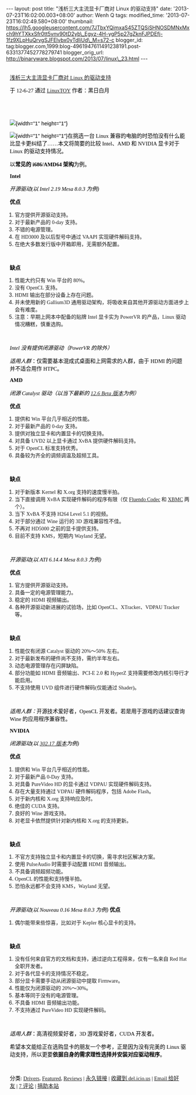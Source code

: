 --- layout: post title: "浅析三大主流显卡厂商对 Linux 的驱动支持" date:
'2013-07-23T16:02:00.003+08:00' author: Wenh Q tags: modified\_time:
'2013-07-23T16:02:49.580+08:00' thumbnail:
https://lh5.googleusercontent.com/7JTbxYQimxaS45ZTQSiSHNOSDMNxMxch9hYTXkxSfr0tt5vnv90tD2yb\_Egyz-4H-ygP5p27gZknFJPDEfj-1fz9XLpHuQrvgSJFElvbx0yTdIiUd\_M=s72-c
blogger\_id:
tag:blogger.com,1999:blog-4961947611491238191.post-6331377452778279741
blogger\_orig\_url:
http://binaryware.blogspot.com/2013/07/linux\_23.html ---

<div
style="color: black; direction: ltr; font-family: &quot;Arial&quot;; font-size: 11pt; margin-bottom: 0; margin-left: 7.5pt; margin-right: 7.5pt; margin-top: 0; padding: 0;">

<span
style="color: #0000ee; font-family: &quot;Verdana&quot;; text-decoration: underline;">[\
浅析三大主流显卡厂商对 Linux
的驱动支持](http://linuxtoy.org/archives/compare-linux-driver-support-between-three-major-gpus.html)</span>

</div>

<div
style="color: black; direction: ltr; font-family: &quot;Arial&quot;; font-size: 11pt; margin-bottom: 0; margin-left: 7.5pt; margin-right: 7.5pt; margin-top: 0; padding-bottom: 8pt; padding-left: 0; padding-right: 0; padding-top: 0;">

<span style="font-family: &quot;Verdana&quot;;">于 12-6-27 通过
</span><span
style="color: #0000ee; font-family: &quot;Verdana&quot;; text-decoration: underline;">[LinuxTOY](http://linuxtoy.org/)</span><span
style="font-family: &quot;Verdana&quot;;"> 作者：黑日白月</span>

</div>

<div
style="color: black; direction: ltr; font-family: &quot;Arial&quot;; font-size: 11pt; height: 11pt; margin-bottom: 0; margin-left: 7.5pt; margin-right: 7.5pt; margin-top: 0; padding: 0;">

<span style="font-family: &quot;Verdana&quot;;"></span>

</div>

<div
style="color: black; direction: ltr; font-family: &quot;Arial&quot;; font-size: 11pt; margin-bottom: 0; margin-left: 7.5pt; margin-right: 7.5pt; margin-top: 0; padding: 0;">

![](https://lh5.googleusercontent.com/7JTbxYQimxaS45ZTQSiSHNOSDMNxMxch9hYTXkxSfr0tt5vnv90tD2yb_Egyz-4H-ygP5p27gZknFJPDEfj-1fz9XLpHuQrvgSJFElvbx0yTdIiUd_M){width="1"
height="1"}

</div>

<div
style="color: black; direction: ltr; font-family: &quot;Arial&quot;; font-size: 11pt; margin-bottom: 0; margin-left: 7.5pt; margin-right: 7.5pt; margin-top: 0; padding: 0;">

![](https://lh6.googleusercontent.com/Q0Heo1-nOyUP7fLlXghn1kKWOGC9FtV3O_zIrOYuYGNqVOBfvfQula3ZqoqPEk1-YRqaSPb9KNPX8CzzOYPsT5Pg_JUensKO-0Li4BhgIzsVUPCIkBU){width="1"
height="1"}<span style="font-family: &quot;Verdana&quot;;">在挑选一台
Linux 兼容的电脑的时恐怕没有什么能比显卡更纠结了……本文将简要的比较
Intel、AMD 和 NVIDIA 显卡对于 Linux 的驱动支持情况。</span>

</div>

<div
style="color: black; direction: ltr; font-family: &quot;Arial&quot;; font-size: 11pt; margin-bottom: 0; margin-left: 7.5pt; margin-right: 7.5pt; margin-top: 0; padding: 0;">

<span style="font-family: &quot;Verdana&quot;;">以</span><span
style="font-family: &quot;Verdana&quot;; font-weight: bold;">常见的
i686/AMD64 架构</span><span
style="font-family: &quot;Verdana&quot;;">为例。</span>

</div>

<div
style="color: black; direction: ltr; font-family: &quot;Arial&quot;; font-size: 11pt; margin-bottom: 0; margin-left: 7.5pt; margin-right: 7.5pt; margin-top: 0; padding: 0;">

<span
style="font-family: &quot;Verdana&quot;; font-weight: bold;">Intel</span>

</div>

<div
style="color: black; direction: ltr; font-family: &quot;Arial&quot;; font-size: 11pt; margin-bottom: 0; margin-left: 7.5pt; margin-right: 7.5pt; margin-top: 0; padding: 0;">

<span
style="font-family: &quot;Verdana&quot;; font-style: italic;">开源驱动(以
Intel 2.19 Mesa 8.0.3 为例)</span>

</div>

<div
style="color: black; direction: ltr; font-family: &quot;Arial&quot;; font-size: 11pt; margin-bottom: 0; margin-left: 7.5pt; margin-right: 7.5pt; margin-top: 0; padding: 0;">

<span
style="font-family: &quot;Verdana&quot;; font-weight: bold;">优点</span>

</div>

1.  <span
    style="font-family: &quot;Verdana&quot;;">官方提供开源驱动支持。</span>
2.  <span style="font-family: &quot;Verdana&quot;;">对于最新产品的 0-day
    支持。</span>
3.  <span
    style="font-family: &quot;Verdana&quot;;">不错的电源管理。</span>
4.  <span style="font-family: &quot;Verdana&quot;;">在 HD3000
    及以后型号中通过 VAAPI 实现硬件解码支持。</span>
5.  <span
    style="font-family: &quot;Verdana&quot;;">在绝大多数发行版中开箱即用，无需额外配置。</span>

<div
style="color: black; direction: ltr; font-family: &quot;Arial&quot;; font-size: 11pt; height: 11pt; margin-bottom: 0; margin-left: 7.5pt; margin-right: 7.5pt; margin-top: 0; padding: 0;">

<span style="font-family: &quot;Verdana&quot;;"></span>

</div>

<div
style="color: black; direction: ltr; font-family: &quot;Arial&quot;; font-size: 11pt; margin-bottom: 0; margin-left: 7.5pt; margin-right: 7.5pt; margin-top: 0; padding: 0;">

<span
style="font-family: &quot;Verdana&quot;; font-weight: bold;">缺点</span>

</div>

1.  <span style="font-family: &quot;Verdana&quot;;">性能大约只有 Win
    平台的 80%。</span>
2.  <span style="font-family: &quot;Verdana&quot;;">没有 OpenCL
    支持。</span>
3.  <span style="font-family: &quot;Verdana&quot;;">HDMI
    输出在部分设备上存在问题。</span>
4.  <span style="font-family: &quot;Verdana&quot;;">并未使用新的
    Gallium3D
    通用驱动架构，将吸收来自其他开源驱动方面进步上会有难度。</span>
5.  <span
    style="font-family: &quot;Verdana&quot;;">注意：早期上网本中配备的贴牌
    Intel 显卡实为 PowerVR 的产品，Linux 驱动情况糟糕，慎重选购。</span>

<div
style="color: black; direction: ltr; font-family: &quot;Arial&quot;; font-size: 11pt; height: 11pt; margin-bottom: 0; margin-left: 7.5pt; margin-right: 7.5pt; margin-top: 0; padding: 0;">

<span style="font-family: &quot;Verdana&quot;;"></span>

</div>

<div
style="color: black; direction: ltr; font-family: &quot;Arial&quot;; font-size: 11pt; margin-bottom: 0; margin-left: 7.5pt; margin-right: 7.5pt; margin-top: 0; padding: 0;">

<span
style="font-family: &quot;Verdana&quot;; font-style: italic;">Intel
没有提供闭源驱动（PowerVR 的除外）</span>

</div>

<div
style="color: black; direction: ltr; font-family: &quot;Arial&quot;; font-size: 11pt; margin-bottom: 0; margin-left: 7.5pt; margin-right: 7.5pt; margin-top: 0; padding: 0;">

<span
style="font-family: &quot;Verdana&quot;; font-style: italic;">适用人群</span><span
style="font-family: &quot;Verdana&quot;;">：仅需要基本混成式桌面和上网需求的人群，由于
HDMI 的问题并不适合用作 HTPC。</span>

</div>

<div
style="color: black; direction: ltr; font-family: &quot;Arial&quot;; font-size: 11pt; margin-bottom: 0; margin-left: 7.5pt; margin-right: 7.5pt; margin-top: 0; padding: 0;">

<span
style="font-family: &quot;Verdana&quot;; font-weight: bold;">AMD</span>

</div>

<div
style="color: black; direction: ltr; font-family: &quot;Arial&quot;; font-size: 11pt; margin-bottom: 0; margin-left: 7.5pt; margin-right: 7.5pt; margin-top: 0; padding: 0;">

<span style="font-family: &quot;Verdana&quot;; font-style: italic;">闭源
Catalyst 驱动（以当下最新的 </span><span
style="color: #0000ee; font-family: &quot;Verdana&quot;; font-style: italic; text-decoration: underline;">[12.6
Beta
版本](http://linuxtoy.org/archives/amd-catalyst-12-6-beta.html)</span><span
style="font-family: &quot;Verdana&quot;; font-style: italic;">为例）</span>

</div>

<div
style="color: black; direction: ltr; font-family: &quot;Arial&quot;; font-size: 11pt; margin-bottom: 0; margin-left: 7.5pt; margin-right: 7.5pt; margin-top: 0; padding: 0;">

<span
style="font-family: &quot;Verdana&quot;; font-weight: bold;">优点</span>

</div>

1.  <span style="font-family: &quot;Verdana&quot;;">提供和 Win
    平台几乎相近的性能。</span>
2.  <span style="font-family: &quot;Verdana&quot;;">对于最新产品的 0-day
    支持。</span>
3.  <span
    style="font-family: &quot;Verdana&quot;;">提供对独立显卡和内置显卡的切换支持。</span>
4.  <span style="font-family: &quot;Verdana&quot;;">对具备 UVD2
    以上显卡通过 XvBA 提供硬件解码支持。</span>
5.  <span style="font-family: &quot;Verdana&quot;;">对于 OpenCL
    标准支持优秀。</span>
6.  <span
    style="font-family: &quot;Verdana&quot;;">具备较为齐全的调频调温及超频工具。</span>

<div
style="color: black; direction: ltr; font-family: &quot;Arial&quot;; font-size: 11pt; height: 11pt; margin-bottom: 0; margin-left: 7.5pt; margin-right: 7.5pt; margin-top: 0; padding: 0;">

<span style="font-family: &quot;Verdana&quot;;"></span>

</div>

<div
style="color: black; direction: ltr; font-family: &quot;Arial&quot;; font-size: 11pt; margin-bottom: 0; margin-left: 7.5pt; margin-right: 7.5pt; margin-top: 0; padding: 0;">

<span
style="font-family: &quot;Verdana&quot;; font-weight: bold;">缺点</span>

</div>

1.  <span style="font-family: &quot;Verdana&quot;;">对于新版本 Kernel 和
    X.org 支持的速度慢半拍。</span>
2.  <span style="font-family: &quot;Verdana&quot;;">当下直接调用 XvBA
    实现硬件解码的程序有限（仅 </span><span
    style="color: #0000ee; font-family: &quot;Verdana&quot;; text-decoration: underline;">[Fluendo
    Codec](http://linuxtoy.org/archives/fluendo-codec-pack-and-gstreamer-hardware-va-briefing.html)</span><span
    style="font-family: &quot;Verdana&quot;;"> 和 </span><span
    style="color: #0000ee; font-family: &quot;Verdana&quot;; text-decoration: underline;">[XBMC](http://www.phoronix.com/scan.php?page=news_item&px=MTAyODU)</span><span
    style="font-family: &quot;Verdana&quot;;"> 两个）。</span>
3.  <span style="font-family: &quot;Verdana&quot;;">当下 XvBA 不支持
    H264 Level 5.1 的视频。</span>
4.  <span style="font-family: &quot;Verdana&quot;;">对于部分通过 Wine
    运行的 3D 游戏兼容性不佳。</span>
5.  <span style="font-family: &quot;Verdana&quot;;">不再对 HD5000
    之前的显卡提供支持。</span>
6.  <span style="font-family: &quot;Verdana&quot;;">目前不支持
    KMS，短期内 Wayland 无望。</span>

<div
style="color: black; direction: ltr; font-family: &quot;Arial&quot;; font-size: 11pt; height: 11pt; margin-bottom: 0; margin-left: 7.5pt; margin-right: 7.5pt; margin-top: 0; padding: 0;">

<span style="font-family: &quot;Verdana&quot;;"></span>

</div>

<div
style="color: black; direction: ltr; font-family: &quot;Arial&quot;; font-size: 11pt; margin-bottom: 0; margin-left: 7.5pt; margin-right: 7.5pt; margin-top: 0; padding: 0;">

<span
style="font-family: &quot;Verdana&quot;; font-style: italic;">开源驱动(以
ATI 6.14.4 Mesa 8.0.3 为例)</span>

</div>

<div
style="color: black; direction: ltr; font-family: &quot;Arial&quot;; font-size: 11pt; margin-bottom: 0; margin-left: 7.5pt; margin-right: 7.5pt; margin-top: 0; padding: 0;">

<span
style="font-family: &quot;Verdana&quot;; font-weight: bold;">优点</span>

</div>

1.  <span
    style="font-family: &quot;Verdana&quot;;">官方提供开源驱动支持。</span>
2.  <span
    style="font-family: &quot;Verdana&quot;;">具备一定的电源管理能力。</span>
3.  <span style="font-family: &quot;Verdana&quot;;">稳定的 HDMI
    视频输出。</span>
4.  <span
    style="font-family: &quot;Verdana&quot;;">各种开源驱动新进展的试验场，比如
    OpenCL、XTracker、VDPAU Tracker 等。</span>

<div
style="color: black; direction: ltr; font-family: &quot;Arial&quot;; font-size: 11pt; height: 11pt; margin-bottom: 0; margin-left: 7.5pt; margin-right: 7.5pt; margin-top: 0; padding: 0;">

<span style="font-family: &quot;Verdana&quot;;"></span>

</div>

<div
style="color: black; direction: ltr; font-family: &quot;Arial&quot;; font-size: 11pt; margin-bottom: 0; margin-left: 7.5pt; margin-right: 7.5pt; margin-top: 0; padding: 0;">

<span
style="font-family: &quot;Verdana&quot;; font-weight: bold;">缺点</span>

</div>

1.  <span style="font-family: &quot;Verdana&quot;;">性能仅有闭源
    Catalyst 驱动的 20%～50% 左右。</span>
2.  <span
    style="font-family: &quot;Verdana&quot;;">对于最新发布的硬件尚不支持，需约半年左右。</span>
3.  <span
    style="font-family: &quot;Verdana&quot;;">动态电源管理存在闪屏缺陷。</span>
4.  <span style="font-family: &quot;Verdana&quot;;">部分功能如 HDMI
    音频输出、PCI-E 2.0 和 HyperZ
    支持需要修改内核引导行才能启用。</span>
5.  <span style="font-family: &quot;Verdana&quot;;">不支持使用 UVD
    组件进行硬件解码(仅能通过 Shader)。</span>

<div
style="color: black; direction: ltr; font-family: &quot;Arial&quot;; font-size: 11pt; height: 11pt; margin-bottom: 0; margin-left: 7.5pt; margin-right: 7.5pt; margin-top: 0; padding: 0;">

<span style="font-family: &quot;Verdana&quot;;"></span>

</div>

<div
style="color: black; direction: ltr; font-family: &quot;Arial&quot;; font-size: 11pt; margin-bottom: 0; margin-left: 7.5pt; margin-right: 7.5pt; margin-top: 0; padding: 0;">

<span
style="font-family: &quot;Verdana&quot;; font-style: italic;">适用人群：</span><span
style="font-family: &quot;Verdana&quot;;">开源技术爱好者，OpenCL
开发者。若是用于游戏的话建议查询 Wine 的应用程序兼容性。</span>

</div>

<div
style="color: black; direction: ltr; font-family: &quot;Arial&quot;; font-size: 11pt; margin-bottom: 0; margin-left: 7.5pt; margin-right: 7.5pt; margin-top: 0; padding: 0;">

<span
style="font-family: &quot;Verdana&quot;; font-weight: bold;">NVIDIA</span>

</div>

<div
style="color: black; direction: ltr; font-family: &quot;Arial&quot;; font-size: 11pt; margin-bottom: 0; margin-left: 7.5pt; margin-right: 7.5pt; margin-top: 0; padding: 0;">

<span
style="font-family: &quot;Verdana&quot;; font-style: italic;">闭源驱动(以
</span><span
style="color: #0000ee; font-family: &quot;Verdana&quot;; font-style: italic; text-decoration: underline;">[302.17
版本](http://linuxtoy.org/archives/briefing-about-nvidia.html)</span><span
style="font-family: &quot;Verdana&quot;; font-style: italic;">为例)</span>

</div>

<div
style="color: black; direction: ltr; font-family: &quot;Arial&quot;; font-size: 11pt; margin-bottom: 0; margin-left: 7.5pt; margin-right: 7.5pt; margin-top: 0; padding: 0;">

<span
style="font-family: &quot;Verdana&quot;; font-weight: bold;">优点</span>

</div>

1.  <span style="font-family: &quot;Verdana&quot;;">提供和 Win
    平台几乎相近的性能。</span>
2.  <span style="font-family: &quot;Verdana&quot;;">对于最新产品 0-Day
    支持。</span>
3.  <span style="font-family: &quot;Verdana&quot;;">对具备 PureVideo HD
    的显卡通过 VDPAU 实现硬件解码支持。</span>
4.  <span style="font-family: &quot;Verdana&quot;;">存在大量支持通过
    VDPAU 硬件解码程序，包括 Adobe Flash。</span>
5.  <span style="font-family: &quot;Verdana&quot;;">对于新内核和 X.org
    支持响应及时。</span>
6.  <span style="font-family: &quot;Verdana&quot;;">绝佳的 CUDA
    支持。</span>
7.  <span style="font-family: &quot;Verdana&quot;;">良好的 Wine
    游戏支持。</span>
8.  <span
    style="font-family: &quot;Verdana&quot;;">对老显卡依然提供针对新内核和
    X.org 的支持更新。</span>

<div
style="color: black; direction: ltr; font-family: &quot;Arial&quot;; font-size: 11pt; height: 11pt; margin-bottom: 0; margin-left: 7.5pt; margin-right: 7.5pt; margin-top: 0; padding: 0;">

<span style="font-family: &quot;Verdana&quot;;"></span>

</div>

<div
style="color: black; direction: ltr; font-family: &quot;Arial&quot;; font-size: 11pt; margin-bottom: 0; margin-left: 7.5pt; margin-right: 7.5pt; margin-top: 0; padding: 0;">

<span
style="font-family: &quot;Verdana&quot;; font-weight: bold;">缺点</span>

</div>

1.  <span
    style="font-family: &quot;Verdana&quot;;">不官方支持独立显卡和内置显卡的切换，需寻求社区解决方案。</span>
2.  <span style="font-family: &quot;Verdana&quot;;">使用 PulseAudio
    时需要手动配置 HDMI 音频输出。</span>
3.  <span
    style="font-family: &quot;Verdana&quot;;">不具备调频超频功能。</span>
4.  <span style="font-family: &quot;Verdana&quot;;">OpenCL
    的性能和支持慢半拍。</span>
5.  <span style="font-family: &quot;Verdana&quot;;">恐怕永远都不会支持
    KMS，Wayland 无望。</span>

<div
style="color: black; direction: ltr; font-family: &quot;Arial&quot;; font-size: 11pt; height: 11pt; margin-bottom: 0; margin-left: 7.5pt; margin-right: 7.5pt; margin-top: 0; padding: 0;">

<span style="font-family: &quot;Verdana&quot;;"></span>

</div>

<div
style="color: black; direction: ltr; font-family: &quot;Arial&quot;; font-size: 11pt; margin-bottom: 0; margin-left: 7.5pt; margin-right: 7.5pt; margin-top: 0; padding: 0;">

<span
style="font-family: &quot;Verdana&quot;; font-style: italic;">开源驱动(以
Nouveau 0.16 Mesa 8.0.3 为例)</span><span
style="font-family: &quot;Verdana&quot;;"> </span><span
style="font-family: &quot;Verdana&quot;; font-weight: bold;">优点</span>

</div>

1.  <span
    style="font-family: &quot;Verdana&quot;;">偶尔能带来些惊喜，比如对于
    Kepler 核心显卡的支持。</span>

<div
style="color: black; direction: ltr; font-family: &quot;Arial&quot;; font-size: 11pt; height: 11pt; margin-bottom: 0; margin-left: 7.5pt; margin-right: 7.5pt; margin-top: 0; padding: 0;">

<span style="font-family: &quot;Verdana&quot;;"></span>

</div>

<div
style="color: black; direction: ltr; font-family: &quot;Arial&quot;; font-size: 11pt; margin-bottom: 0; margin-left: 7.5pt; margin-right: 7.5pt; margin-top: 0; padding: 0;">

<span
style="font-family: &quot;Verdana&quot;; font-weight: bold;">缺点</span>

</div>

1.  <span
    style="font-family: &quot;Verdana&quot;;">没有任何来自官方的文档和支持，通过逆向工程得来，仅有一名来自
    Red Hat 全职开发者。</span>
2.  <span
    style="font-family: &quot;Verdana&quot;;">对于各代显卡的支持情况不稳定。</span>
3.  <span
    style="font-family: &quot;Verdana&quot;;">部分显卡需要手动从闭源驱动中提取
    Firmware。</span>
4.  <span style="font-family: &quot;Verdana&quot;;">性能仅为闭源驱动的
    20%～30%。</span>
5.  <span
    style="font-family: &quot;Verdana&quot;;">基本等同于没有的电源管理。</span>
6.  <span style="font-family: &quot;Verdana&quot;;">不具备 HDMI
    音频输出功能。</span>
7.  <span style="font-family: &quot;Verdana&quot;;">不支持通过 PureVideo
    HD 实现硬件解码。</span>

<div
style="color: black; direction: ltr; font-family: &quot;Arial&quot;; font-size: 11pt; height: 11pt; margin-bottom: 0; margin-left: 7.5pt; margin-right: 7.5pt; margin-top: 0; padding: 0;">

<span style="font-family: &quot;Verdana&quot;;"></span>

</div>

<div
style="color: black; direction: ltr; font-family: &quot;Arial&quot;; font-size: 11pt; margin-bottom: 0; margin-left: 7.5pt; margin-right: 7.5pt; margin-top: 0; padding: 0;">

<span
style="font-family: &quot;Verdana&quot;; font-style: italic;">适用人群</span><span
style="font-family: &quot;Verdana&quot;;">：高清视频爱好者，3D
游戏爱好者，CUDA 开发者。</span>

</div>

<div
style="color: black; direction: ltr; font-family: &quot;Arial&quot;; font-size: 11pt; margin-bottom: 0; margin-left: 7.5pt; margin-right: 7.5pt; margin-top: 0; padding: 0;">

<span
style="font-family: &quot;Verdana&quot;;">希望本文能给正在选购显卡的朋友一个参考，正是因为没有完美的
Linux 驱动支持，所以更要</span><span
style="font-family: &quot;Verdana&quot;; font-weight: bold;">依据自身的需求理性选择并安装对应驱动程序</span><span
style="font-family: &quot;Verdana&quot;;">。</span>

</div>

<div
style="color: black; direction: ltr; font-family: &quot;Arial&quot;; font-size: 11pt; height: 11pt; margin-bottom: 0; margin-left: 7.5pt; margin-right: 7.5pt; margin-top: 0; padding: 0;">

<span style="font-family: &quot;Verdana&quot;;"></span>

</div>

<div
style="color: black; direction: ltr; font-family: &quot;Arial&quot;; font-size: 11pt; margin-bottom: 0; margin-left: 7.5pt; margin-right: 7.5pt; margin-top: 0; padding: 0;">

<span style="font-family: &quot;Verdana&quot;;">分类: </span><span
style="color: #0000ee; font-family: &quot;Verdana&quot;; text-decoration: underline;">[Drivers](http://linuxtoy.org/category/apps/drivers)</span><span
style="font-family: &quot;Verdana&quot;;">, </span><span
style="color: #0000ee; font-family: &quot;Verdana&quot;; text-decoration: underline;">[Featured](http://linuxtoy.org/category/featured-post)</span><span
style="font-family: &quot;Verdana&quot;;">, </span><span
style="color: #0000ee; font-family: &quot;Verdana&quot;; text-decoration: underline;">[Reviews](http://linuxtoy.org/category/reviews)</span><span
style="font-family: &quot;Verdana&quot;;"> | </span><span
style="color: #0000ee; font-family: &quot;Verdana&quot;; text-decoration: underline;">[永久链接](http://linuxtoy.org/archives/compare-linux-driver-support-between-three-major-gpus.html)</span><span
style="font-family: &quot;Verdana&quot;;"> | </span><span
style="color: #0000ee; font-family: &quot;Verdana&quot;; text-decoration: underline;">[收藏到
del.icio.us](http://delicious.com/save?url=http://linuxtoy.org/archives/compare-linux-driver-support-between-three-major-gpus.html&title=%E6%B5%85%E6%9E%90%E4%B8%89%E5%A4%A7%E4%B8%BB%E6%B5%81%E6%98%BE%E5%8D%A1%E5%8E%82%E5%95%86%E5%AF%B9+Linux+%E7%9A%84%E9%A9%B1%E5%8A%A8%E6%94%AF%E6%8C%81)</span><span
style="font-family: &quot;Verdana&quot;;"> | </span><span
style="color: #0000ee; font-family: &quot;Verdana&quot;; text-decoration: underline;">[Email
给好友](https://www.blogger.com/blogger.g?blogID=4961947611491238191)</span><span
style="font-family: &quot;Verdana&quot;;"> | </span><span
style="color: #0000ee; font-family: &quot;Verdana&quot;; text-decoration: underline;">[7
评论](http://linuxtoy.org/archives/compare-linux-driver-support-between-three-major-gpus.html#comments)</span><span
style="font-family: &quot;Verdana&quot;;"> | </span><span
style="color: #0000ee; font-family: &quot;Verdana&quot;; text-decoration: underline;">[捐助本站](http://linuxtoy.org/faq/donate)</span>

</div>
